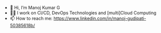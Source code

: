 - 👋 Hi, I’m Manoj Kumar G
-  :man_technologist: I work on CI/CD, DevOps Technologies and [multi]Cloud Computing
- 📫 How to reach me: https://www.linkedin.com/in/manoj-gudipati-50385618b/
<!---
mkumar2307/mkumar2307 is a ✨ special ✨ repository because its `README.md` (this file) appears on your GitHub profile.
You can click the Preview link to take a look at your changes.
--->

